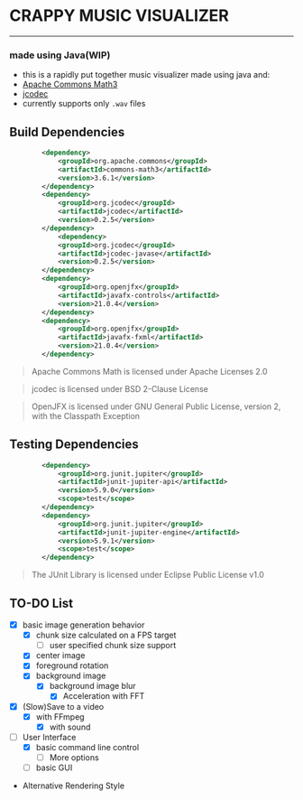 # CRAPPY MUSIC VISUALIZER
<hr>

### made using Java(WIP)

- this is a rapidly put together music visualizer made using java and:
- [Apache Commons Math3](https://commons.apache.org/proper/commons-math/)
- [jcodec](https://github.com/jcodec/jcodec)
- currently supports only `.wav` files 
## Build Dependencies
```xml
        <dependency>
            <groupId>org.apache.commons</groupId>
            <artifactId>commons-math3</artifactId>
            <version>3.6.1</version>
        </dependency>
        <dependency>
            <groupId>org.jcodec</groupId>
            <artifactId>jcodec</artifactId>
            <version>0.2.5</version>
        </dependency>
            <dependency>
            <groupId>org.jcodec</groupId>
            <artifactId>jcodec-javase</artifactId>
            <version>0.2.5</version>
        </dependency>
        <dependency>
            <groupId>org.openjfx</groupId>
            <artifactId>javafx-controls</artifactId>
            <version>21.0.4</version>
        </dependency>
        <dependency>
            <groupId>org.openjfx</groupId>
            <artifactId>javafx-fxml</artifactId>
            <version>21.0.4</version>
        </dependency>
```
> Apache Commons Math is licensed under Apache Licenses 2.0

> jcodec is licensed under BSD 2-Clause License

> OpenJFX is licensed under GNU General Public License, version 2,
with the Classpath Exception
## Testing Dependencies
```xml
        <dependency>
            <groupId>org.junit.jupiter</groupId>
            <artifactId>junit-jupiter-api</artifactId>
            <version>5.9.0</version>
            <scope>test</scope>
        </dependency>
        <dependency>
            <groupId>org.junit.jupiter</groupId>
            <artifactId>junit-jupiter-engine</artifactId>
            <version>5.9.1</version>
            <scope>test</scope>
        </dependency>
```
> The JUnit Library is licensed under Eclipse Public License v1.0
## TO-DO List
- [x] basic image generation behavior
    - [x] chunk size calculated on a FPS target
      - [ ] user specified chunk size support
    - [x] center image
    - [x] foreground rotation
    - [x] background image
        - [x] background image blur
          - [x] Acceleration with FFT
- [x] (Slow)Save to a video
  - [x] with FFmpeg
    - [x] with sound
- [ ] User Interface
  - [x] basic command line control
    - [ ] More options
  - [ ] basic GUI
- Alternative Rendering Style